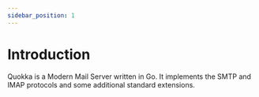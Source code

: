 ```yaml
---
sidebar_position: 1
---
```


# Introduction

Quokka is a Modern Mail Server written in Go. It implements the SMTP and IMAP protocols and some additional standard extensions.

<!-- ## RFCs conformed

### SMTP

- [RFC 5321](https://datatracker.ietf.org/doc/html/rfc5321) -->
